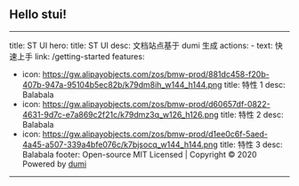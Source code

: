 ## Hello stui!

---

title: ST UI hero: title: ST UI desc: 文档站点基于 dumi 生成 actions: - text: 快速上手 link: /getting-started features:

- icon: https://gw.alipayobjects.com/zos/bmw-prod/881dc458-f20b-407b-947a-95104b5ec82b/k79dm8ih_w144_h144.png title: 特性 1 desc: Balabala
- icon: https://gw.alipayobjects.com/zos/bmw-prod/d60657df-0822-4631-9d7c-e7a869c2f21c/k79dmz3q_w126_h126.png title: 特性 2 desc: Balabala
- icon: https://gw.alipayobjects.com/zos/bmw-prod/d1ee0c6f-5aed-4a45-a507-339a4bfe076c/k7bjsocq_w144_h144.png title: 特性 3 desc: Balabala footer: Open-source MIT Licensed | Copyright © 2020<br />Powered by [dumi](https://d.umijs.org)

---

